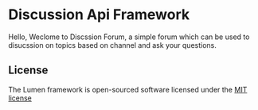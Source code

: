 # Discussion Api Framework


Hello,
Weclome to Discssion Forum, a simple forum which can be used to disucssion on topics based on channel and ask your questions.

## License

The Lumen framework is open-sourced software licensed under the [MIT license](http://opensource.org/licenses/MIT)
